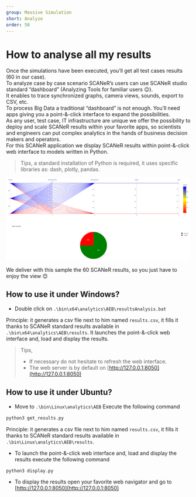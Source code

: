 ```yaml
---
group: Massive Simulation
short: Analyze
order: 50
---
```


# How to analyse all my results

Once the simulations have been executed, you’ll get all test cases results (60 in our case).  
To analyze case by case scenario SCANeR’s users can use SCANeR studio standard “dashboard” (Analyzing Tools for familiar users 😉).  
It enables to trace synchronized graphs, camera views, sounds, export to CSV, etc.  
To process Big Data a traditional “dashboard” is not enough. You’ll need apps giving you a point-&-click interface to expand the possibilities.  
As any user, test case, IT infrastructure are unique we offer the possibility to deploy and scale SCANeR results within your favorite apps, so scientists and engineers can put complex analytics in the hands of business decision makers and operators.  
For this SCANeR application we display SCANeR results within point-&-click web interface to models written in Python.  

> Tips, a standard installation of Python is required, it uses specific libraries as: dash, plotly, pandas.

![](./assets/Analytics.png)

We deliver with this sample the 60 SCANeR results, so you just have to enjoy the view 😊

## How to use it under Windows?

* Double click on `.\bin\x64\analytics\AEB\resultsAnalysis.bat`  

Principle: it generates a csv file next to him named `results.csv`, it fills it thanks to SCANeR standard results available in `.\bin\x64\analytics\AEB\results`. It launches the point-&-click web interface and, load and display the results.

> Tips,
> * If necessary do not hesitate to refresh the web interface.
> * The web server is by default on [http://127.0.0.1:8050](http://127.0.0.1:8050)

## How to use it under Ubuntu?

* Move to `.\bin\Linux\analytics\AEB`
Execute the following command  
```C
python3 get_results.py
``` 

Principle: it generates a csv file next to him named `results.csv`, it fills it thanks to SCANeR standard results available in `.\bin\Linux\analytics\AEB\results`.

* To launch the point-&-click web interface and, load and display the results execute the following command
```C
python3 display.py
```  
* To display the results open your favorite web navigator and go to [http://127.0.0.1:8050](http://127.0.0.1:8050)
